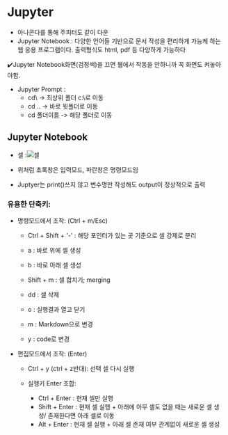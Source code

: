 # Jupyter

- 아나콘다를 통해 주피터도 같이 다운
- Jupyter Notebook : 다양한 언어들 기반으로 문서 작성을 편리하게 가능케 하는 웹 응용 프로그램이다. 출력형식도 html, pdf 등 다양하게 가능하다

:heavy_check_mark:Jupyter Notebook화면(검정색)을 끄면 웹에서 작동을 안하니까 꼭 화면도 켜놓아야함.

- Jupyter Prompt :
  - cd\ -> 최상위 폴더 c:\로 이동
  - cd .. -> 바로 윗폴더로 이동
  - cd 폴더이름 -> 해당 폴더로 이동



## Jupyter Notebook

- 셀 :![셀](C:\Users\jisuh\AppData\Roaming\Typora\typora-user-images\image-20220106200227278.png)

- 위처럼 초록창은 입력모드, 파란창은 명령모드임
- Juptyer는 print()쓰지 않고 변수명만 작성해도 output이 정상적으로 출력



### 유용한 단축키:

- 명령모드에서 조작: (Ctrl + m/Esc)

  - Ctrl + Shift + '-' : 해당 포인터가 있는 곳 기준으로 셀 강제로 분리

  - a : 바로 위에 셀 생성

  - b : 바로 아래 셀 생성

  - Shift + m : 셀 합치기; merging

  - dd : 셀 삭제

  - o : 실행결과 열고 닫기

  - m : Markdown으로 변경
  - y : code로 변경

  

- 편집모드에서 조작: (Enter)

  - Ctrl + y (ctrl + z반대): 선택 셀 다시 실행

  - 실행키 Enter 조합:

    - Ctrl + Enter : 현재 셀만 실행
    - Shift + Enter : 현재 셀 실행 + 아래에 아무 셀도 없을 때는 새로운 셀 생성/ 존재한다면 아래 셀로 이동
    - Alt + Enter : 현재 셀 실행 + 아래 셀 존재 여부 관계없이 새로운 셀 생성